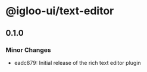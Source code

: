 # @igloo-ui/text-editor

## 0.1.0

### Minor Changes

- eadc879: Initial release of the rich text editor plugin
